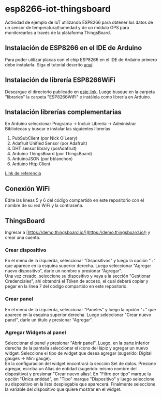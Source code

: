 # esp8266-iot-thingsboard
Actividad de ejemplo de IoT utilizando ESP8266 para obtener los datos de un sensor de temperatura/humedad y de un módulo GPS para monitorearlos a través de la plataforma ThingsBoard.

## Instalación de ESP8266 en el IDE de Arduino
Para poder utilizar placas con el chip ESP8266 en el IDE de Arduino primero debe instalarla. Siga el tutorial descrito [aquí](https://randomnerdtutorials.com/how-to-install-esp8266-board-arduino-ide/).

## Instalación de librería ESP8266WiFi
Descargue el directorio publicado en [este link](https://github.com/esp8266/Arduino). Luego busque en la carpeta "libraries" la carpeta "ESP8266WiFi" e instálela como librería en Arduino. 

## Instalación librerías complementarias
En Arduino seleccionar Programa -> Incluir Librería -> Administrar Bibliotecas y buscar e instalar las siguientes librerías:
1. PubSubClient (por Nick O'Leary)
2. Adafruit Unified Sensor (por Adafruit)
3. DHT sensor library (porAdafruit)
4. Arduino ThingsBoard (por ThingsBoard)
5. ArduinoJSON (por bblanchon)
6. Arduino Http Client

[Link de referencia](https://thingsboard.io/docs/samples/esp8266/temperature/) 

## Conexión WiFi
Edite las líneas 5 y 6 del código compartido en este repositorio con el nombre de su red WiFi y la contraseña.

## ThingsBoard
Ingresar a [https://demo.thingsboard.io/](https://demo.thingsboard.io/) y crear una cuenta.
### Crear dispositivo
En el menú de la izquierda, seleccionar "Dispositivos" y luego la opción "+" que aparece en la esquina superior derecha. Luego seleccionar "Agregar nuevo dispositivo", darle un nombre y presionar "Agregar".\
Una vez creado, seleccione su dispositivo y vaya a la sección "Gestionar Credenciales", ahí obtendrá el Tóken de acceso, el cual deberá copiar y pegar en la línea 7 del código compartido en este repositorio.
### Crear panel
En el menú de la izquierda, seleccionar "Paneles" y luego la opción "+" que aparece en la esquina superior derecha. Luego seleccionar "Crear nuevo panel", darle un título y presionar "Agregar".
### Agregar Widgets al panel
Seleccionar el panel y presionar "Abrir panel". Luego, en la parte inferior derecha de la pantalla seleccionar el ícono del lápiz y agregar un nuevo widget. Seleccione el tipo de widget que desea agregar (sugerido: Digital gauges -> Mini gauge).\
En la configuración del widget encontrará la sección Set de datos. Presione agregar, escriba un Alias de entidad (sugerido: mismo nombre del dispositivo) y presionar "Crear nuevo alias!. En "Filtro por tipo" marque la opción "Única entidad", en "Tipo" marque "Dispositivo" y luego seleccione su dispositivo en la lista desplegable que aparecerá. Finalmente seleccione la variable del dispositivo que quiere mostrar en el widget.